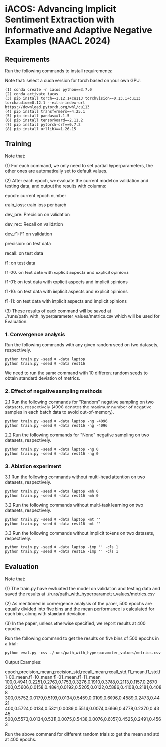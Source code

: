 # iACOS: Advancing Implicit Sentiment Extraction with Informative and Adaptive Negative Examples (NAACL 2024)

## Requirements

Run the following commands to install requirements:

Note that: select a cuda version for torch based on your own GPU.

```setup
(1) conda create -n iacos python==3.7.0
(2) conda activate iacos
(3) pip install torch==1.12.1+cu113 torchvision==0.13.1+cu113 torchaudio==0.12.1 --extra-index-url https://download.pytorch.org/whl/cu113
(4) pip install transformers==4.25.1
(5) pip install pandas==1.1.5
(6) pip install tensorboard==2.11.2
(7) pip install pytorch-crf==0.7.2
(8) pip install urllib3==1.26.15
```

## Training
Note that:

(1) For each command, we only need to set partial hyperparameters, the other ones are automatically set to default values.

(2) After each epoch, we evaluate the current model on validation and testing data, and output the results with columns:

epoch: current epoch number

train_loss: train loss per batch

dev_pre: Precision on validation

dev_rec: Recall on validation

dev_f1: F1 on validation

precision: on test data

recall: on test data

f1: on test data

f1-00: on test data with explicit aspects and explicit opinions

f1-01: on test data with explicit aspects and implicit opinions

f1-10: on test data with implicit aspects and explicit opinions

f1-11: on test data with implicit aspects and implicit opinions

(3) These results of each command will be saved at ./runs/path_with_hyperparameter_values/metrics.csv which will be used for Evaluation.


### 1. Convergence analysis 

Run the following commands with any given random seed on two datasets, respectively.
```
python train.py -seed 0 -data laptop
python train.py -seed 0 -data rest16 
```
We need to run the same command with 10 different random seeds to obtain standard deviation of metrics.

### 2. Effect of negative sampling methods
2.1 Run the following commands for "Random" negative sampling on two datasets, respectively (4096 denotes the maximum number of negative samples in each batch data to avoid out-of-memory).
```
python train.py -seed 0 -data laptop -ng -4096
python train.py -seed 0 -data rest16 -ng -4096
```

2.2 Run the following commands for "None" negative sampling on two datasets, respectively.
```
python train.py -seed 0 -data laptop -ng 0
python train.py -seed 0 -data rest16 -ng 0 
```

### 3. Ablation experiment
3.1 Run the following commands without multi-head attention on two datasets, respectively.
```
python train.py -seed 0 -data laptop -mh 0
python train.py -seed 0 -data rest16 -mh 0
```

3.2 Run the following commands without multi-task learning on two datasets, respectively.
```
python train.py -seed 0 -data laptop -mt ''
python train.py -seed 0 -data rest16 -mt '' 
```

3.3 Run the following commands without implicit tokens on two datasets, respectively.
```
python train.py -seed 0 -data laptop -imp '' -cls 1
python train.py -seed 0 -data rest16 -imp '' -cls 1
```

## Evaluation

Note that:

(1) The train.py have evaluated the model on validation and testing data and saved the results at ./runs/path_with_hyperparameter_values/metrics.csv

(2) As mentioned in convergence analysis of the paper, 500 epochs are equally divided into five bins and the mean performance is calculated for each bin, along with standard deviation.

(3) In the paper, unless otherwise specified, we report results at 400 epochs.

Run the following command to get the results on five bins of 500 epochs in a trial: 
```eval
python eval.py -csv ./runs/path_with_hyperparameter_values/metrics.csv
```
Output Examples:

epoch,precision_mean,precision_std,recall_mean,recall_std,f1_mean,f1_std,f1-00_mean,f1-10_mean,f1-01_mean,f1-11_mean
100,0.4941,0.2251,0.2760,0.1753,0.3276,0.1910,0.3788,0.2113,0.1157,0.2670
200,0.5606,0.0158,0.4864,0.0192,0.5205,0.0122,0.5886,0.4108,0.2181,0.4088
300,0.5752,0.0179,0.5199,0.0134,0.5459,0.0109,0.6096,0.4589,0.2473,0.4421
400,0.5724,0.0134,0.5321,0.0089,0.5514,0.0074,0.6166,0.4778,0.2370,0.4345
500,0.5573,0.0134,0.5311,0.0075,0.5438,0.0076,0.6057,0.4525,0.2491,0.4563

Run the above command for different random trials to get the mean and std at 400 epochs.

